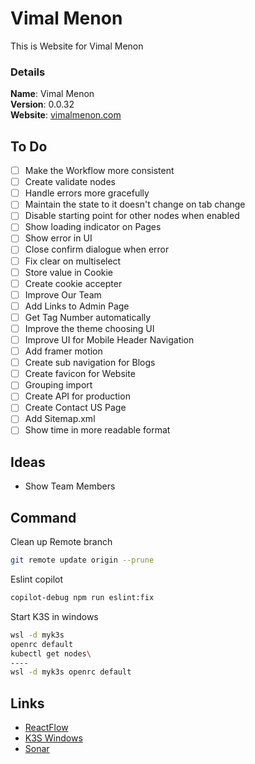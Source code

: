 # Vimal Menon

This is Website for Vimal Menon

### Details

<b>Name</b>: Vimal Menon
<br/>
<b>Version</b>: 0.0.32
<br/>
<b>Website</b>: [vimalmenon.com](https://vimalmenon.com)
<br/>

## To Do

- [ ] Make the Workflow more consistent
- [ ] Create validate nodes
- [ ] Handle errors more gracefully
- [ ] Maintain the state to it doesn't change on tab change
- [ ] Disable starting point for other nodes when enabled
- [ ] Show loading indicator on Pages
- [ ] Show error in UI
- [ ] Close confirm dialogue when error
- [ ] Fix clear on multiselect
- [ ] Store value in Cookie
- [ ] Create cookie accepter
- [ ] Improve Our Team
- [ ] Add Links to Admin Page
- [ ] Get Tag Number automatically
- [ ] Improve the theme choosing UI
- [ ] Improve UI for Mobile Header Navigation
- [ ] Add framer motion
- [ ] Create sub navigation for Blogs
- [ ] Create favicon for Website
- [ ] Grouping import
- [ ] Create API for production
- [ ] Create Contact US Page
- [ ] Add Sitemap.xml
- [ ] Show time in more readable format

## Ideas

- Show Team Members

## Command
Clean up Remote branch
```sh
git remote update origin --prune
```
Eslint copilot
```sh
copilot-debug npm run eslint:fix
```
Start K3S in windows
```sh
wsl -d myk3s
openrc default
kubectl get nodes\
----
wsl -d myk3s openrc default
```

## Links
- [ReactFlow](https://reactflow.dev/components/templates/workflow-editor)
- [K3S Windows](https://mrtn.me/autocloud/main/howtos/k3s-windows-install/)
- [Sonar](https://sonarcloud.io/project/overview?id=vimalmenon_vimalmenon.github.io)
